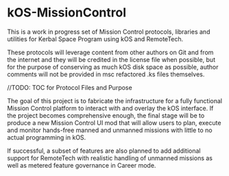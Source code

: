 # kOS-MissionControl
This is a work in progress set of Mission Control protocols, 
libraries and utilities for Kerbal Space Program using kOS 
and RemoteTech.

These protocols will leverage content from other authors on 
Git and from the internet and they will be credited in the 
license file when possible, but for the purpose of conserving 
as much kOS disk space as possible, author comments will not 
be provided in msc refactored .ks files themselves.

//TODO: TOC for Protocol Files and Purpose

The goal of this project is to fabricate the infrastructure 
for a fully functional Mission Control platform to interact 
with and overlay the kOS interface. If the project becomes 
comprehensive enough, the final stage will be to produce a 
new Mission Control UI mod that will allow users to plan, 
execute and monitor hands-free manned and unmanned 
missions with little to no actual programming in kOS.

If successful, a subset of features are also planned to add 
additional support for RemoteTech with realistic handling of 
unmanned missions as well as metered feature governance in 
Career mode.
